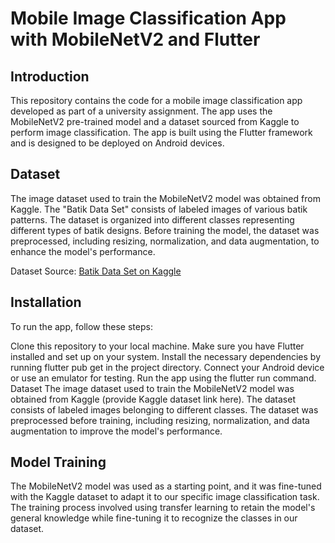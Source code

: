 # Mobile Image Classification App with MobileNetV2 and Flutter
## Introduction
This repository contains the code for a mobile image classification app developed as part of a university assignment. The app uses the MobileNetV2 pre-trained model and a dataset sourced from Kaggle to perform image classification. The app is built using the Flutter framework and is designed to be deployed on Android devices.

## Dataset
The image dataset used to train the MobileNetV2 model was obtained from Kaggle. The "Batik Data Set" consists of labeled images of various batik patterns. The dataset is organized into different classes representing different types of batik designs. Before training the model, the dataset was preprocessed, including resizing, normalization, and data augmentation, to enhance the model's performance.

Dataset Source: [Batik Data Set on Kaggle](https://www.kaggle.com/datasets/isaacbernadus/batik-data-set)

## Installation
To run the app, follow these steps:

Clone this repository to your local machine.
Make sure you have Flutter installed and set up on your system.
Install the necessary dependencies by running flutter pub get in the project directory.
Connect your Android device or use an emulator for testing.
Run the app using the flutter run command.
Dataset
The image dataset used to train the MobileNetV2 model was obtained from Kaggle (provide Kaggle dataset link here). The dataset consists of labeled images belonging to different classes. The dataset was preprocessed before training, including resizing, normalization, and data augmentation to improve the model's performance.

## Model Training
The MobileNetV2 model was used as a starting point, and it was fine-tuned with the Kaggle dataset to adapt it to our specific image classification task. The training process involved using transfer learning to retain the model's general knowledge while fine-tuning it to recognize the classes in our dataset.